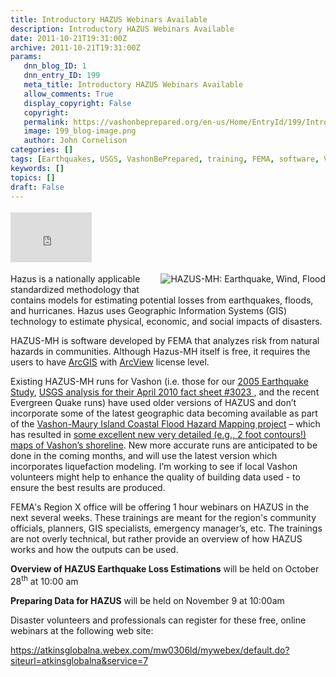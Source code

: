```yaml
---
title: Introductory HAZUS Webinars Available
description: Introductory HAZUS Webinars Available
date: 2011-10-21T19:31:00Z
archive: 2011-10-21T19:31:00Z
params:
   dnn_blog_ID: 1
   dnn_entry_ID: 199
   meta_title: Introductory HAZUS Webinars Available
   allow_comments: True
   display_copyright: False
   copyright: 
   permalink: https://vashonbeprepared.org/en-us/Home/EntryId/199/Introductory-HAZUS-Webinars-Available
   image: 199_blog-image.png
   author: John Cornelison
categories: []
tags: [Earthquakes, USGS, VashonBePrepared, training, FEMA, software, Volunteers, Vashon, Flood]
keywords: []
topics: []
draft: False
---
```


<div class="wlWriterHeaderFooter" style="padding-bottom: 4px; margin: 0px; padding-left: 0px; padding-right: 0px; float: none; padding-top: 4px;"><iframe src="http://www.facebook.com/widgets/like.php?href=http://vashoneoc.org/Blogs/VashonPreparedness/tabid/164/EntryId/199/Introductory-HAZUS-Webinars-Available.aspx" frameborder="0" scrolling="no" style="width: 130px; height: 80px;border: medium none;"></iframe></div>
<p><a href="http://www.fema.gov/plan/prevent/hazus/" target="_blank"><img style="margin: 0px 0px 5px 5px; float: right;" alt="HAZUS-MH: Earthquake, Wind, Flood" src="http://www.fema.gov/graphics/plan/prevent/hazus/indexlogo2.jpg" /></a>Hazus is a nationally applicable standardized methodology that contains models for estimating potential losses from earthquakes, floods, and hurricanes. Hazus uses Geographic Information Systems (GIS) technology to estimate physical, economic, and social impacts of disasters.</p>
<p>HAZUS-MH is software developed by FEMA that analyzes risk from natural hazards in communities. Although Hazus-MH itself is free, it requires the users to have <a href="http://en.wikipedia.org/wiki/ArcGIS">ArcGIS</a> with <a href="http://en.wikipedia.org/wiki/ArcView">ArcView</a> license level.</p>
<p>Existing HAZUS-MH runs for Vashon (i.e. those for our <a href="http://www.vashonbeprepared.org/media/VashonEarthquakeStudy.pdf" target="_blank">2005 Earthquake Study</a>, <a href="http://vashoneoc.org/Blogs/tabid/146/EntryId/34/A-Magnitude-7-1-Earthquake-in-the-Tacoma-Fault-Zone-mdash-A-Plausible-Scenario-for-Downtown-Vashon.aspx" target="_blank">USGS analysis for their April 2010 fact sheet #3023 </a>, and the recent Evergreen Quake runs) have used older versions of HAZUS and don&rsquo;t incorporate some of the latest geographic data becoming available as part of the <a href="http://www.pnwlocalnews.com/vashon/vib/news/120233014.html" target="_blank">Vashon-Maury Island Coastal Flood Hazard Mapping project</a> &ndash; which has resulted in <a href="http://www.kingcounty.gov/environment/waterandland/flooding/maps.aspx" target="_blank">some excellent new very detailed (e.g., 2 foot contours!) maps of Vashon&rsquo;s shoreline</a>. New more accurate runs are anticipated to be done in the coming months, and will use the latest version which incorporates liquefaction modeling. I&rsquo;m working to see if local Vashon volunteers might help to enhance the quality of building data used -&nbsp;to ensure the best results are produced.</p>
<p>FEMA's Region X office&nbsp;will be offering 1 hour webinars on HAZUS in the next several weeks. These trainings are meant for the region's community officials, planners, GIS specialists, emergency manager&rsquo;s, etc. The trainings are not overly technical, but rather provide an overview of how HAZUS works and how the outputs can be used. </p>
<p><strong>Overview of HAZUS Earthquake Loss Estimations</strong> will be held on October 28<sup>th</sup> at 10:00 am</p>
<p><strong>Preparing Data for HAZUS</strong> will be held on November 9 at 10:00am</p>
<p>Disaster volunteers and professionals can register for these free, online webinars at the following web site:</p>
<p><a href="https://atkinsglobalna.webex.com/mw0306ld/mywebex/default.do?siteurl=atkinsglobalna&amp;service=7">https://atkinsglobalna.webex.com/mw0306ld/mywebex/default.do?siteurl=atkinsglobalna&amp;service=7</a></p>
